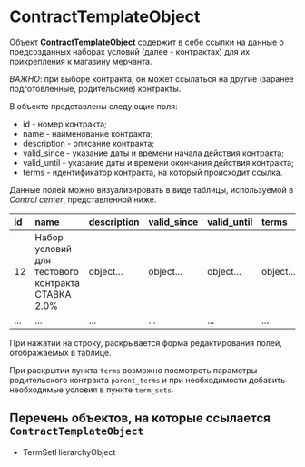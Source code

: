 # ContractTemplateObject

Объект **ContractTemplateObject** содержит в себе ссылки на данные  о предсозданных наборах условий (далее - контрактах) для их прикрепления к магазину мерчанта. 

*ВАЖНО*: при выборе контракта, он может ссылаться на другие (заранее подготовленные, родительские) контракты.  

В объекте представлены следующие поля:
* id - номер контракта;
* name - наименование контракта;
* description - описание контракта;
* valid_since - указание даты и времени начала действия контракта;
* valid_until - указание даты и времени окончания действия контракта; 
* terms - идентификатор контракта, на который происходит ссылка.

Данные полей можно визуализировать в виде таблицы, используемой в *Control center*, представленной ниже.

| id | name   | description | valid_since | valid_until | terms |
| :--- | :--- | :---      | :---        | :---        | :---  |
| 12   | Набор условий для тестового контракта СТАВКА 2.0% | object... | object... | object... | object... |
| ... | ... | ... | ... | ... | ... |

При нажатии на строку, раскрывается форма редактирования полей, отображаемых в таблице.

При раскрытии пункта `terms` возможно посмотреть параметры родительского контракта `parent_terms` и при необходимости добавить необходимые условия в пункте `term_sets`.   

## Перечень объектов, на которые ссылается `ContractTemplateObject`
- TermSetHierarchyObject
